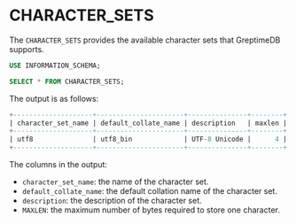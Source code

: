 # CHARACTER_SETS

The `CHARACTER_SETS` provides the available character sets that GreptimeDB supports.

```sql
USE INFORMATION_SCHEMA;

SELECT * FROM CHARACTER_SETS;
```

The output is as follows:

```sql
+--------------------+----------------------+---------------+--------+
| character_set_name | default_collate_name | description   | maxlen |
+--------------------+----------------------+---------------+--------+
| utf8               | utf8_bin             | UTF-8 Unicode |      4 |
+--------------------+----------------------+---------------+--------+
```

The columns in the output:

* `character_set_name`: the name of the character set.
* `default_collate_name`: the default collation name of the character set.
* `description`: the description of the character set.
* `MAXLEN`: the maximum number of bytes required to store one character.